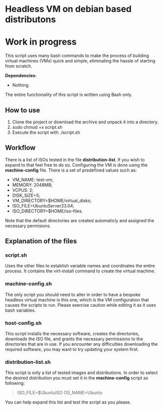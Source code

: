 # Headless VM on debian based distributons
# Work in progress

This script uses many bash commands to make the process of building virtual machines (VMs) quick and simple, eliminating the hassle of starting from scratch.

**Dependencies**:
- Nothing.

The entire functionality of this script is written using Bash only.

## How to use
1. Clone the project or download the archive and unpack it into a directory.
1. sudo chmod +x script.sh
1. Execute the script with ./script.sh

## Workflow
There is a list of ISOs tested in the file **distribution-list**. If you wish to expand to that feel free to do so.
Configuring the VM is done using the **machine-config** file. There is a set of predefined values such as: 

- VM_NAME: test-vm;
- MEMORY: 2048MB;
- VCPUS: 2;
- DISK_SIZE=5;
- VM_DIRECTORY=$HOME/virtual_disks;
- ISO_FILE=UbuntuServer23.04;
- ISO_DIRECTORY=$HOME/iso-files.

Note that the default directories are created automaticly and assigned the necessary permisions.

## Explanation of the files
### script.sh
Uses the other files to establish variable names and coordinates the entire process. It contains the virt-install command to create the virtual machine.
### machine-config.sh
The only script you should need to alter in order to have a bespoke headless virtual machine is this one, which is the VM configuration that causes the scripts to run. Please exercise caution while editing it as it uses bash variables.
### host-config.sh
This script installs the necessary software, creates the directories, downloads the ISO file, and grants the necessary permissions to the directories that are in use. If you encounter any difficulties downloading the required software, you may want to try updating your system first.
### distribution-list.sh
This script is only a list of tested images and distributions.
In order to select the desired distribution you must set it in the **machine-config** script as following:
>ISO_FILE=$UbuntuISO
>OS_NAME=Ubuntu

You can help expand this list and test the script as you please.
